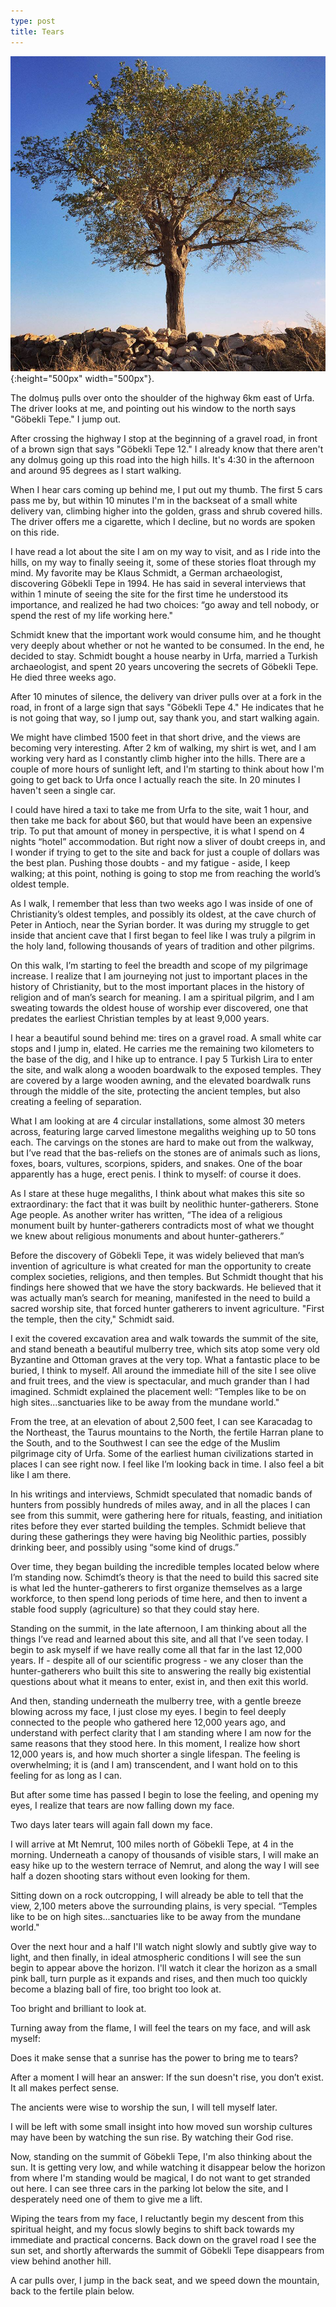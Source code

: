 ```yaml
---
type: post
title: Tears 
---
```

![tears](/images/tears.jpg){:height="500px" width="500px"}.

The dolmuş pulls over onto the shoulder of the highway 6km east of Urfa. The driver looks at me, and pointing out his window to the north says "Göbekli Tepe." I jump out.

After crossing the highway I stop at the beginning of a gravel road, in front of a brown sign that says "Göbekli Tepe 12." I already know that there aren't any dolmuş going up this road into the high hills. It's 4:30 in the afternoon and around 95 degrees as I start walking.

When I hear cars coming up behind me, I put out my thumb. The first 5 cars pass me by, but within 10 minutes I'm in the backseat of a small white delivery van, climbing higher into the golden, grass and shrub covered hills. The driver offers me a cigarette, which I decline, but no words are spoken on this ride.

I have read a lot about the site I am on my way to visit, and as I ride into the hills, on my way to finally seeing it, some of these stories float through my mind. My favorite may be Klaus Schmidt, a German archaeologist, discovering Göbekli Tepe in 1994. He has said in several interviews that within 1 minute of seeing the site for the first time he understood its importance, and realized he had two choices: “go away and tell nobody, or spend the rest of my life working here." 

Schmidt knew that the important work would consume him, and he thought very deeply about whether or not he wanted to be consumed. In the end, he decided to stay. Schmidt bought a house nearby in Urfa, married a Turkish archaeologist, and spent 20 years uncovering the secrets of Göbekli Tepe. He died three weeks ago.

After 10 minutes of silence, the delivery van driver pulls over at a fork in the road, in front of a large sign that says "Göbekli Tepe 4." He indicates that he is not going that way, so I jump out, say thank you, and start walking again. 

We might have climbed 1500 feet in that short drive, and the views are becoming very interesting. After 2 km of walking, my shirt is wet, and I am working very hard as I constantly climb higher into the hills. There are a couple of more hours of sunlight left, and I'm starting to think about how I'm going to get back to Urfa once I actually reach the site. In 20 minutes I haven't seen a single car. 

I could have hired a taxi to take me from Urfa to the site, wait 1 hour, and then take me back for about $60, but that would have been an expensive trip. To put that amount of money in perspective, it is what I spend on 4 nights “hotel” accommodation. But right now a sliver of doubt creeps in, and I wonder if trying to get to the site and back for just a couple of dollars was the best plan. Pushing those doubts - and my fatigue - aside, I keep walking; at this point, nothing is going to stop me from reaching the world’s oldest temple. 

As I walk, I remember that less than two weeks ago I was inside of one of Christianity’s oldest temples, and possibly its oldest, at the cave church of Peter in Antioch, near the Syrian border. It was during my struggle to get inside that ancient cave that I first began to feel like I was truly a pilgrim in the holy land, following thousands of years of tradition and other pilgrims. 

On this walk, I’m starting to feel the breadth and scope of my pilgrimage increase. I realize that I am journeying not just to important places in the history of Christianity, but to the most important places in the history of religion and of man’s search for meaning. I am a spiritual pilgrim, and I am sweating towards the oldest house of worship ever discovered, one that predates the earliest Christian temples by at least 9,000 years. 

I hear a beautiful sound behind me: tires on a gravel road. A small white car stops and I jump in, elated. He carries me the remaining two kilometers to the base of the dig, and I hike up to entrance. I pay 5 Turkish Lira to enter the site, and walk along a wooden boardwalk to the exposed temples. They are covered by a large wooden awning, and the elevated boardwalk runs through the middle of the site, protecting the ancient temples, but also creating a feeling of separation. 

What I am looking at are 4 circular installations, some almost 30 meters across, featuring large carved limestone megaliths weighing up to 50 tons each. The carvings on the stones are hard to make out from the walkway, but I’ve read that the bas-reliefs on the stones are of animals such as lions, foxes, boars, vultures, scorpions, spiders, and snakes. One of the boar apparently has a huge, erect penis. I think to myself: of course it does.

As I stare at these huge megaliths, I think about what makes this site so extraordinary: the fact that it was built by neolithic hunter-gatherers. Stone Age people. As another writer has written, “The idea of a religious monument built by hunter-gatherers contradicts most of what we thought we knew about religious monuments and about hunter-gatherers.” 

Before the discovery of Göbekli Tepe, it was widely believed that man’s invention of agriculture is what created for man the opportunity to create complex societies, religions, and then temples. But Schmidt thought that his findings here showed that we have the story backwards. He believed that it was actually man’s search for meaning, manifested in the need to build a sacred worship site, that forced hunter gatherers to invent agriculture. "First the temple, then the city," Schmidt said.

I exit the covered excavation area and walk towards the summit of the site, and stand beneath a beautiful mulberry tree, which sits atop some very old Byzantine and Ottoman graves at the very top. What a fantastic place to be buried, I think to myself. All around the immediate hill of the site I see olive and fruit trees, and the view is spectacular, and much grander than I had imagined. Schmidt explained the placement well: “Temples like to be on high sites...sanctuaries like to be away from the mundane world."

From the tree, at an elevation of about 2,500 feet, I can see Karacadag to the Northeast, the Taurus mountains to the North, the fertile Harran plane to the South, and to the Southwest I can see the edge of the Muslim pilgrimage city of Urfa. Some of the earliest human civilizations started in places I can see right now. I feel like I’m looking back in time. I also feel a bit like I am there.

In his writings and interviews, Schmidt speculated that nomadic bands of hunters from possibly hundreds of miles away, and in all the places I can see from this summit, were gathering here for rituals, feasting, and initiation rites before they ever started building the temples. Schmidt believe that during these gatherings they were having big Neolithic parties, possibly drinking beer, and possibly using “some kind of drugs.” 

Over time, they began building the incredible temples located below where I’m standing now. Schimdt’s theory is that the need to build this sacred site is what led the hunter-gatherers to first organize themselves as a large workforce, to then spend long periods of time here, and then to invent a stable food supply (agriculture) so that they could stay here.

Standing on the summit, in the late afternoon, I am thinking about all the things I’ve read and learned about this site, and all that I’ve seen today. I begin to ask myself if we have really come all that far in the last 12,000 years. If - despite all of our scientific progress - we any closer than the hunter-gatherers who built this site to answering the really big existential questions about what it means to enter, exist in, and then exit this world.

And then, standing underneath the mulberry tree, with a gentle breeze blowing across my face, I just close my eyes. I begin to feel deeply connected to the people who gathered here 12,000 years ago, and understand with perfect clarity that I am standing where I am now for the same reasons that they stood here. In this moment, I realize how short 12,000 years is, and how much shorter a single lifespan. The feeling is overwhelming; it is (and I am) transcendent, and I want hold on to this feeling for as long as I can. 

But after some time has passed I begin to lose the feeling, and opening my eyes, I realize that tears are now falling down my face. 

Two days later tears will again fall down my face. 

I will arrive at Mt Nemrut, 100 miles north of Göbekli Tepe, at 4 in the morning. Underneath a canopy of thousands of visible stars, I will make an easy hike up to the western terrace of Nemrut, and along the way I will see half a dozen shooting stars without even looking for them. 

Sitting down on a rock outcropping, I will already be able to tell that the view, 2,100 meters above the surrounding plains, is very special. “Temples like to be on high sites...sanctuaries like to be away from the mundane world." 

Over the next hour and a half I'll watch night slowly and subtly give way to light, and then finally, in ideal atmospheric conditions I will see the sun begin to appear above the horizon. I'll watch it clear the horizon as a small pink ball, turn purple as it expands and rises, and then much too quickly become a blazing ball of fire, too bright too look at. 

Too bright and brilliant to look at.

Turning away from the flame, I will feel the tears on my face, and will ask myself:

Does it make sense that a sunrise has the power to bring me to tears?

After a moment I will hear an answer: If the sun doesn't rise, you don’t exist. It all makes perfect sense. 

The ancients were wise to worship the sun, I will tell myself later. 

I will be left with some small insight into how moved sun worship cultures may have been by watching the sun rise. By watching their God rise.

Now, standing on the summit of Göbekli Tepe, I'm also thinking about the sun. It is getting very low, and while watching it disappear below the horizon from where I'm standing would be magical, I do not want to get stranded out here. I can see three cars in the parking lot below the site, and I desperately need one of them to give me a lift.

Wiping the tears from my face, I reluctantly begin my descent from this spiritual height, and my focus slowly begins to shift back towards my immediate and practical concerns. Back down on the gravel road I see the sun set, and shortly afterwards the summit of Göbekli Tepe disappears from view behind another hill.

A car pulls over, I jump in the back seat, and we speed down the mountain, back to the fertile plain below.
